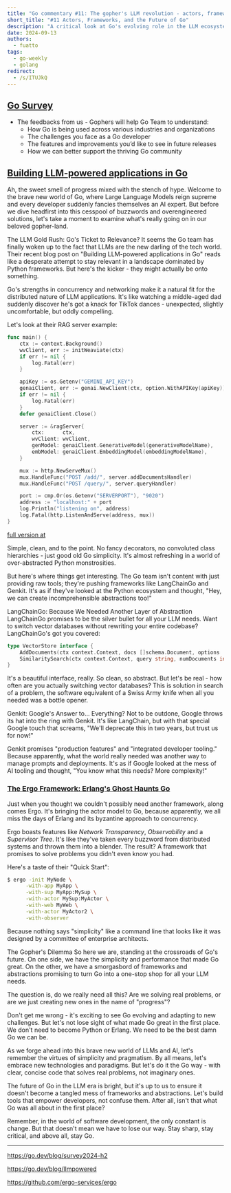 ```yaml
---
title: "Go commentary #11: The gopher's LLM revolution - actors, frameworks, and the future of Go"
short_title: "#11 Actors, Frameworks, and the Future of Go"
description: "A critical look at Go's evolving role in the LLM ecosystem and the frameworks shaping its future"
date: 2024-09-13
authors:
  - fuatto
tags:
  - go-weekly
  - golang
redirect:
  - /s/ITUJkQ
---
```


## [Go Survey](https://google.qualtrics.com/jfe/form/SV_ei0CDV2K9qQIsp8?s=b)

- The feedbacks from us - Gophers will help Go Team to understand:
  - How Go is being used across various industries and organizations
  - The challenges you face as a Go developer
  - The features and improvements you’d like to see in future releases
  - How we can better support the thriving Go community

## [Building LLM-powered applications in Go](https://go.dev/blog/llmpowered)

Ah, the sweet smell of progress mixed with the stench of hype. Welcome to the brave new world of Go, where Large Language Models reign supreme and every developer suddenly fancies themselves an AI expert. But before we dive headfirst into this cesspool of buzzwords and overengineered solutions, let's take a moment to examine what's really going on in our beloved gopher-land.

The LLM Gold Rush: Go's Ticket to Relevance? It seems the Go team has finally woken up to the fact that LLMs are the new darling of the tech world. Their recent blog post on "Building LLM-powered applications in Go" reads like a desperate attempt to stay relevant in a landscape dominated by Python frameworks. But here's the kicker - they might actually be onto something.

Go's strengths in concurrency and networking make it a natural fit for the distributed nature of LLM applications. It's like watching a middle-aged dad suddenly discover he's got a knack for TikTok dances - unexpected, slightly uncomfortable, but oddly compelling.

Let's look at their RAG server example:

```Go
func main() {
	ctx := context.Background()
	wvClient, err := initWeaviate(ctx)
	if err != nil {
		log.Fatal(err)
	}

	apiKey := os.Getenv("GEMINI_API_KEY")
	genaiClient, err := genai.NewClient(ctx, option.WithAPIKey(apiKey))
	if err != nil {
		log.Fatal(err)
	}
	defer genaiClient.Close()

	server := &ragServer{
		ctx:      ctx,
		wvClient: wvClient,
		genModel: genaiClient.GenerativeModel(generativeModelName),
		embModel: genaiClient.EmbeddingModel(embeddingModelName),
	}

	mux := http.NewServeMux()
	mux.HandleFunc("POST /add/", server.addDocumentsHandler)
	mux.HandleFunc("POST /query/", server.queryHandler)

	port := cmp.Or(os.Getenv("SERVERPORT"), "9020")
	address := "localhost:" + port
	log.Println("listening on", address)
	log.Fatal(http.ListenAndServe(address, mux))
}
```

[full version at](https://github.com/golang/example/blob/master/ragserver/ragserver/main.go)

Simple, clean, and to the point. No fancy decorators, no convoluted class hierarchies - just good old Go simplicity. It's almost refreshing in a world of over-abstracted Python monstrosities.

But here's where things get interesting. The Go team isn't content with just providing raw tools; they're pushing frameworks like LangChainGo and Genkit. It's as if they've looked at the Python ecosystem and thought, "Hey, we can create incomprehensible abstractions too!"

LangChainGo: Because We Needed Another Layer of Abstraction LangChainGo promises to be the silver bullet for all your LLM needs. Want to switch vector databases without rewriting your entire codebase? LangChainGo's got you covered:

```Go
type VectorStore interface {
    AddDocuments(ctx context.Context, docs []schema.Document, options ...Option) ([]string, error)
    SimilaritySearch(ctx context.Context, query string, numDocuments int, options ...Option) ([]schema.Document, error)
}
```

It's a beautiful interface, really. So clean, so abstract. But let's be real - how often are you actually switching vector databases? This is solution in search of a problem, the software equivalent of a Swiss Army knife when all you needed was a bottle opener.

Genkit: Google's Answer to... Everything? Not to be outdone, Google throws its hat into the ring with Genkit. It's like LangChain, but with that special Google touch that screams, "We'll deprecate this in two years, but trust us for now!"

Genkit promises "production features" and "integrated developer tooling." Because apparently, what the world really needed was another way to manage prompts and deployments. It's as if Google looked at the mess of AI tooling and thought, "You know what this needs? More complexity!"

### [The Ergo Framework: Erlang's Ghost Haunts Go](https://github.com/ergo-services/ergo)

Just when you thought we couldn't possibly need another framework, along comes Ergo. It's bringing the actor model to Go, because apparently, we all miss the days of Erlang and its byzantine approach to concurrency.

Ergo boasts features like _Network Transparency_, _Observability_ and a _Supervisor Tree_. It's like they've taken every buzzword from distributed systems and thrown them into a blender. The result? A framework that promises to solve problems you didn't even know you had.

Here's a taste of their "Quick Start":

```bash
$ ergo -init MyNode \
      -with-app MyApp \
      -with-sup MyApp:MySup \
      -with-actor MySup:MyActor \
      -with-web MyWeb \
      -with-actor MyActor2 \
      -with-observer
```

Because nothing says "simplicity" like a command line that looks like it was designed by a committee of enterprise architects.

The Gopher's Dilemma So here we are, standing at the crossroads of Go's future. On one side, we have the simplicity and performance that made Go great. On the other, we have a smorgasbord of frameworks and abstractions promising to turn Go into a one-stop shop for all your LLM needs.

The question is, do we really need all this? Are we solving real problems, or are we just creating new ones in the name of "progress"?

Don't get me wrong - it's exciting to see Go evolving and adapting to new challenges. But let's not lose sight of what made Go great in the first place. We don't need to become Python or Erlang. We need to be the best damn Go we can be.

As we forge ahead into this brave new world of LLMs and AI, let's remember the virtues of simplicity and pragmatism. By all means, let's embrace new technologies and paradigms. But let's do it the Go way - with clear, concise code that solves real problems, not imaginary ones.

The future of Go in the LLM era is bright, but it's up to us to ensure it doesn't become a tangled mess of frameworks and abstractions. Let's build tools that empower developers, not confuse them. After all, isn't that what Go was all about in the first place?

Remember, in the world of software development, the only constant is change. But that doesn't mean we have to lose our way. Stay sharp, stay critical, and above all, stay Go.

---

https://go.dev/blog/survey2024-h2

https://go.dev/blog/llmpowered

https://github.com/ergo-services/ergo
